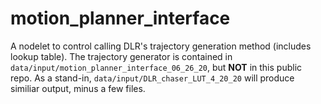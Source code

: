 # motion_planner_interface

A nodelet to control calling DLR's trajectory generation method (includes lookup table). The trajectory generator is contained in `data/input/motion_planner_interface_06_26_20`, but **NOT** in this public repo. As a stand-in, `data/input/DLR_chaser_LUT_4_20_20` will produce similiar output, minus a few files.